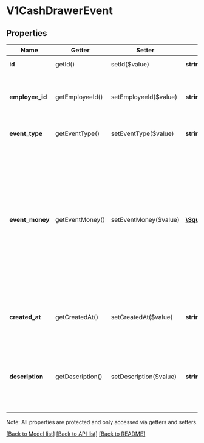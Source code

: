 # V1CashDrawerEvent

## Properties
Name | Getter | Setter | Type | Description | Notes
------------ | ------------- | ------------- | ------------- | ------------- | -------------
**id** | getId() | setId($value) | **string** | The event&#39;s unique ID. | [optional] 
**employee_id** | getEmployeeId() | setEmployeeId($value) | **string** | The ID of the employee that created the event. | [optional] 
**event_type** | getEventType() | setEventType($value) | **string** | The type of event that occurred. | [optional] 
**event_money** | getEventMoney() | setEventMoney($value) | [**\SquareConnect\Model\V1Money**](V1Money.md) | The amount of money that was added to or removed from the cash drawer because of the event. This value can be positive (for added money) or negative (for removed money). | [optional] 
**created_at** | getCreatedAt() | setCreatedAt($value) | **string** | The time when the event occurred, in ISO 8601 format. | [optional] 
**description** | getDescription() | setDescription($value) | **string** | An optional description of the event, entered by the employee that created it. | [optional] 

Note: All properties are protected and only accessed via getters and setters.

[[Back to Model list]](../../README.md#documentation-for-models) [[Back to API list]](../../README.md#documentation-for-api-endpoints) [[Back to README]](../../README.md)

